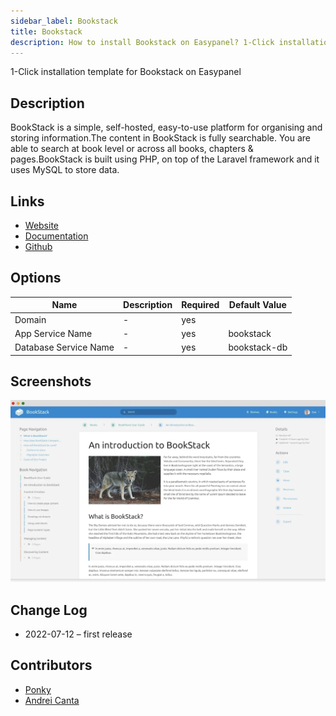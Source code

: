 ```yaml
---
sidebar_label: Bookstack
title: Bookstack
description: How to install Bookstack on Easypanel? 1-Click installation template for Bookstack on Easypanel
---
```


<!-- generated -->

1-Click installation template for Bookstack on Easypanel

## Description

BookStack is a simple, self-hosted, easy-to-use platform for organising and storing information.The content in BookStack is fully searchable. You are able to search at book level or across all books, chapters & pages.BookStack is built using PHP, on top of the Laravel framework and it uses MySQL to store data.

## Links

- [Website](https://www.bookstackapp.com/)
- [Documentation](https://www.bookstackapp.com/docs/)
- [Github](https://github.com/BookStackApp/BookStack)

## Options

Name | Description | Required | Default Value
-|-|-|-
Domain | - | yes | 
App Service Name | - | yes | bookstack
Database Service Name | - | yes | bookstack-db

## Screenshots

![Bookstack Screenshot](./assets/screenshot.png)

## Change Log

- 2022-07-12 – first release

## Contributors

- [Ponky](https://github.com/Ponkhy)
- [Andrei Canta](https://github.com/deiucanta)
